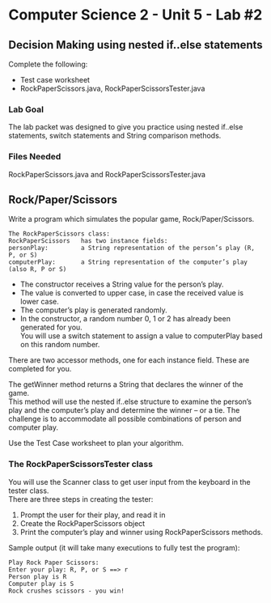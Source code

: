 # Computer Science 2 - Unit 5 - Lab #2
## Decision Making using nested if..else statements

Complete the following:
- Test case worksheet
- RockPaperScissors.java, RockPaperScissorsTester.java


### Lab Goal  
The lab packet was designed to give you practice using nested if..else statements, 
switch statements and String comparison methods.

### Files Needed  
RockPaperScissors.java and RockPaperScissorsTester.java

## Rock/Paper/Scissors
Write a program which simulates the popular game, Rock/Paper/Scissors.

```
The RockPaperScissors class:
RockPaperScissors   has two instance fields:
personPlay: 	    a String representation of the person’s play (R, P, or S)
computerPlay:	    a String representation of the computer’s play (also R, P or S)
```

- The constructor receives a String value for the person’s play.  
- The value is converted to upper case, in case the received value is lower case.  
- The computer’s play is generated randomly.  
- In the constructor, a random number 0, 1 or 2 has already been generated for you.  
You will use a switch statement to assign a value to computerPlay 
based on this random number.

There are two accessor methods, one for each instance field. These are completed for you.

The getWinner method returns a String that declares the winner of the game.  
This method will use the nested if..else structure to examine the person’s play 
and the computer’s play and determine the winner – or a tie.  The challenge is to 
accommodate all possible combinations of person and computer play.  

Use the Test Case worksheet to plan your algorithm.

### The RockPaperScissorsTester class
You will use the Scanner class to get user input from the keyboard in the tester class.  
There are three steps in creating the tester:
1. Prompt the user for their play, and read it in
1. Create the RockPaperScissors object
1. Print the computer’s play and winner using RockPaperScissors methods.

Sample output (it will take many executions to fully test the program):

```
Play Rock Paper Scissors:
Enter your play: R, P, or S ==> r
Person play is R
Computer play is S
Rock crushes scissors - you win!
```

